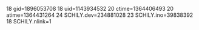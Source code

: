 18 gid=1896053708
18 uid=1143934532
20 ctime=1364406493
20 atime=1364431264
24 SCHILY.dev=234881028
23 SCHILY.ino=39838392
18 SCHILY.nlink=1
